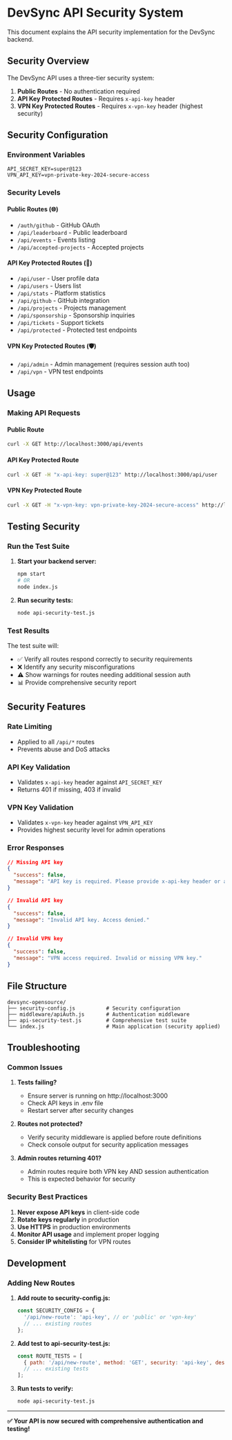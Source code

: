 # DevSync API Security System

This document explains the API security implementation for the DevSync backend.

## Security Overview

The DevSync API uses a three-tier security system:

1. **Public Routes** - No authentication required
2. **API Key Protected Routes** - Requires `x-api-key` header
3. **VPN Key Protected Routes** - Requires `x-vpn-key` header (highest security)

## Security Configuration

### Environment Variables
```env
API_SECRET_KEY=super@123
VPN_API_KEY=vpn-private-key-2024-secure-access
```

### Security Levels

#### Public Routes (🌐)
- `/auth/github` - GitHub OAuth
- `/api/leaderboard` - Public leaderboard
- `/api/events` - Events listing  
- `/api/accepted-projects` - Accepted projects

#### API Key Protected Routes (🔑)
- `/api/user` - User profile data
- `/api/users` - Users list
- `/api/stats` - Platform statistics
- `/api/github` - GitHub integration
- `/api/projects` - Projects management
- `/api/sponsorship` - Sponsorship inquiries
- `/api/tickets` - Support tickets
- `/api/protected` - Protected test endpoints

#### VPN Key Protected Routes (🛡️)
- `/api/admin` - Admin management (requires session auth too)
- `/api/vpn` - VPN test endpoints

## Usage

### Making API Requests

#### Public Route
```bash
curl -X GET http://localhost:3000/api/events
```

#### API Key Protected Route
```bash
curl -X GET -H "x-api-key: super@123" http://localhost:3000/api/user
```

#### VPN Key Protected Route  
```bash
curl -X GET -H "x-vpn-key: vpn-private-key-2024-secure-access" http://localhost:3000/api/vpn/admin-data
```

## Testing Security

### Run the Test Suite

1. **Start your backend server:**
   ```bash
   npm start
   # OR
   node index.js
   ```

2. **Run security tests:**
   ```bash
   node api-security-test.js
   ```

### Test Results
The test suite will:
- ✅ Verify all routes respond correctly to security requirements
- ❌ Identify any security misconfigurations
- ⚠️ Show warnings for routes needing additional session auth
- 📊 Provide comprehensive security report

## Security Features

### Rate Limiting
- Applied to all `/api/*` routes
- Prevents abuse and DoS attacks

### API Key Validation
- Validates `x-api-key` header against `API_SECRET_KEY`
- Returns 401 if missing, 403 if invalid

### VPN Key Validation  
- Validates `x-vpn-key` header against `VPN_API_KEY`
- Provides highest security level for admin operations

### Error Responses
```json
// Missing API key
{
  "success": false,
  "message": "API key is required. Please provide x-api-key header or apiKey query parameter."
}

// Invalid API key
{
  "success": false,
  "message": "Invalid API key. Access denied."
}

// Invalid VPN key
{
  "success": false,
  "message": "VPN access required. Invalid or missing VPN key."
}
```

## File Structure

```
devsync-opensource/
├── security-config.js          # Security configuration
├── middleware/apiAuth.js       # Authentication middleware
├── api-security-test.js        # Comprehensive test suite
└── index.js                    # Main application (security applied)
```

## Troubleshooting

### Common Issues

1. **Tests failing?**
   - Ensure server is running on http://localhost:3000
   - Check API keys in .env file
   - Restart server after security changes

2. **Routes not protected?**
   - Verify security middleware is applied before route definitions
   - Check console output for security application messages

3. **Admin routes returning 401?**
   - Admin routes require both VPN key AND session authentication
   - This is expected behavior for security

### Security Best Practices

1. **Never expose API keys** in client-side code
2. **Rotate keys regularly** in production
3. **Use HTTPS** in production environments
4. **Monitor API usage** and implement proper logging
5. **Consider IP whitelisting** for VPN routes

## Development

### Adding New Routes

1. **Add route to security-config.js:**
   ```javascript
   const SECURITY_CONFIG = {
     '/api/new-route': 'api-key', // or 'public' or 'vpn-key'
     // ... existing routes
   };
   ```

2. **Add test to api-security-test.js:**
   ```javascript
   const ROUTE_TESTS = [
     { path: '/api/new-route', method: 'GET', security: 'api-key', description: 'New route' },
     // ... existing tests
   ];
   ```

3. **Run tests to verify:**
   ```bash
   node api-security-test.js
   ```

---

**✅ Your API is now secured with comprehensive authentication and testing!**

